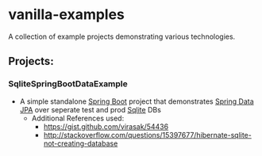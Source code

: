 # vanilla-examples
A collection of example projects demonstrating various technologies.

## Projects:
### SqliteSpringBootDataExample
  - A simple standalone [Spring Boot](http://projects.spring.io/spring-boot/) project that demonstrates [Spring Data JPA](https://spring.io/guides/gs/accessing-data-jpa/) over seperate test and prod [Sqlite](https://www.sqlite.org/) DBs
    - Additional References used:
      - https://gist.github.com/virasak/54436
      - http://stackoverflow.com/questions/15397677/hibernate-sqlite-not-creating-database
